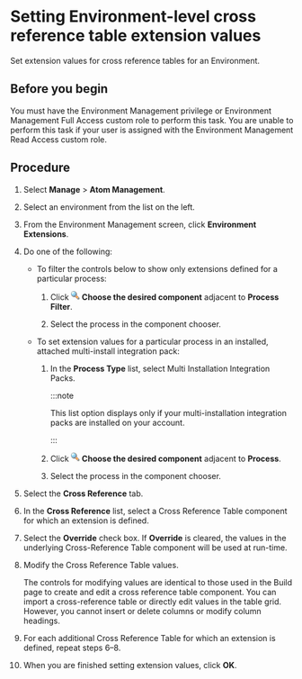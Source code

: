 # Setting Environment-level cross reference table extension values

<head>
  <meta name="guidename" content="Integration"/>
  <meta name="context" content="GUID-bd7c83d0-5d91-4364-9161-89b8cd7fab14"/>
</head>


Set extension values for cross reference tables for an Environment.

## Before you begin

You must have the Environment Management privilege or Environment Management Full Access custom role to perform this task. You are unable to perform this task if your user is assigned with the Environment Management Read Access custom role.

## Procedure

1.  Select **Manage** \> **Atom Management**.

2.  Select an environment from the list on the left.

3.  From the Environment Management screen, click **Environment Extensions**.

4.  Do one of the following:

    -   To filter the controls below to show only extensions defined for a particular process:

        1.  Click **![](../Images/main-ic-magnifying-glass-16_cd0f3352-63b0-4d15-af6d-86e11b9d14eb.jpg) Choose the desired component** adjacent to **Process Filter**.

        2.  Select the process in the component chooser.

    -   To set extension values for a particular process in an installed, attached multi-install integration pack:
    
        1.  In the **Process Type** list, select Multi Installation Integration Packs.

            :::note

            This list option displays only if your multi-installation integration packs are installed on your account.

            :::

        2.  Click **![](../Images/main-ic-magnifying-glass-16_cd0f3352-63b0-4d15-af6d-86e11b9d14eb.jpg) Choose the desired component** adjacent to **Process**.

        3.  Select the process in the component chooser.

5.  Select the **Cross Reference** tab.

6.  In the **Cross Reference** list, select a Cross Reference Table component for which an extension is defined.

7.  Select the **Override** check box. If **Override** is cleared, the values in the underlying Cross-Reference Table component will be used at run-time.

8.  Modify the Cross Reference Table values.

    The controls for modifying values are identical to those used in the Build page to create and edit a cross reference table component. You can import a cross-reference table or directly edit values in the table grid. However, you cannot insert or delete columns or modify column headings.

9.  For each additional Cross Reference Table for which an extension is defined, repeat steps 6–8.

10. When you are finished setting extension values, click **OK**.